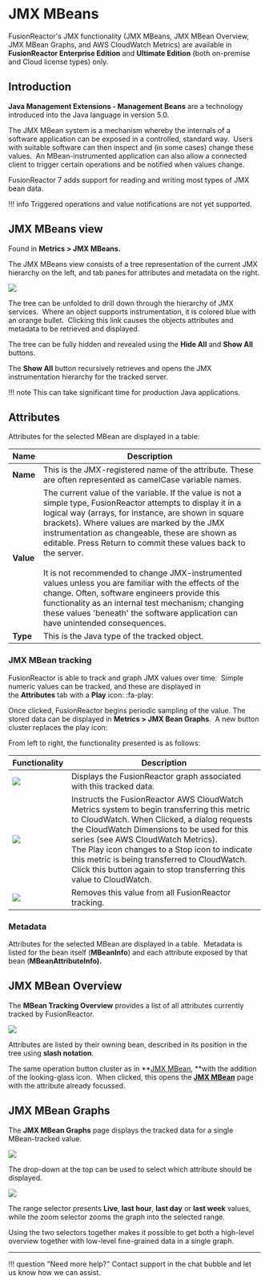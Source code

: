 # JMX MBeans

FusionReactor's JMX functionality (JMX MBeans, JMX MBean Overview, JMX
MBean Graphs, and AWS CloudWatch Metrics) are available in
**FusionReactor Enterprise Edition** and **Ultimate Edition** (both
on-premise and Cloud license types) only.

## Introduction

**Java Management Extensions - Management Beans** are a technology
introduced into the Java language in version 5.0. 

The JMX MBean system is a mechanism whereby the internals of a software
application can be exposed in a controlled, standard way.  Users with
suitable software can then inspect and (in some cases) change these
values.  An MBean-instrumented application can also allow a connected
client to trigger certain operations and be notified when values change.

FusionReactor 7 adds support for reading and writing most types of JMX
bean data.  

!!! info
    Triggered operations and value notifications are not yet supported.

## JMX MBeans view

Found in **Metrics &gt; JMX MBeans.**

The JMX MBeans view consists of a tree representation of the current JMX
hierarchy on the left, and tab panes for attributes and metadata on the
right.

![](/attachments/245549330/245549375.png)

The tree can be unfolded to drill down through the hierarchy of JMX
services.  Where an object supports instrumentation, it is colored blue
with an orange bullet.  Clicking this link causes the objects attributes
and metadata to be retrieved and displayed.

The tree can be fully hidden and revealed using the **Hide All**
and **Show All** buttons. 

The **Show All** button recursively retrieves and opens the JMX
instrumentation hierarchy for the tracked server. 

!!! note
    This can take significant time for production Java applications.

## Attributes

Attributes for the selected MBean are displayed in a table:

|Name|Description|
|--- |--- |
|**Name**|This is the JMX-registered name of the attribute. These are often represented as camelCase variable names.|
|**Value**|The current value of the variable. If the value is not a simple type, FusionReactor attempts to display it in a logical way (arrays, for instance, are shown in square brackets). Where values are marked by the JMX instrumentation as changeable, these are shown as editable. Press Return to commit these values back to the server.<br><br>It is not recommended to change JMX-instrumented values unless you are familiar with the effects of the change. Often, software engineers provide this functionality as an internal test mechanism; changing these values 'beneath' the software application can have unintended consequences.|
|**Type**|This is the Java type of the tracked object.|

### JMX MBean tracking

FusionReactor is able to track and graph JMX values over time.  Simple
numeric values can be tracked, and these are displayed in
the **Attributes** tab with a **Play** icon: :fa-play:

Once clicked, FusionReactor begins periodic sampling of the value. The
stored data can be displayed in **Metrics &gt; JMX Bean Graphs**.  A new
button cluster replaces the play icon:

From left to right, the functionality presented is as follows:

|Functionality|Description|
|--- |--- |
| ![](/attachments/245549330/245549352.png) |Displays the FusionReactor graph associated with this tracked data.|
| ![](/attachments/245549330/245549358.png) |Instructs the FusionReactor AWS CloudWatch Metrics system to begin transferring this metric to CloudWatch. When Clicked, a dialog requests the CloudWatch Dimensions to be used for this series (see AWS CloudWatch Metrics). <br> The Play icon changes to a Stop icon to indicate this metric is being transferred to CloudWatch. Click this button again to stop transferring this value to CloudWatch.|
| ![](/attachments/245549330/245549369.png) |Removes this value from all FusionReactor tracking.|

### Metadata


Attributes for the selected MBean are displayed in a table.  Metadata is
listed for the bean itself (**MBeanInfo**) and each attribute exposed by
that bean (**MBeanAttributeInfo).**

## JMX MBean Overview

The **MBean Tracking Overview** provides a list of all attributes
currently tracked by FusionReactor.

![](/attachments/245549391/245549397.png)

Attributes are listed by their owning bean, described in its position in
the tree using **slash notation**. 

The same operation button cluster as in **[JMX
MBean](#jmx-mbean-tracking), **with the
addition of the looking-glass icon.  When clicked, this opens the **[JMX
MBean](#jmx-mbeans-view)** page with the attribute already
focussed.


## JMX MBean Graphs

The **JMX MBean Graphs** page displays the tracked data for a single
MBean-tracked value.

![](/attachments/245549403/245549408.png)

The drop-down at the top can be used to select which attribute should be
displayed.

![](/attachments/245549403/245549414.png)

The range selector presents **Live**, **last hour**, **last
day** or **last week** values, while the zoom selector zooms the graph
into the selected range.  

Using the two selectors together makes it
possible to get both a high-level overview together with low-level
fine-grained data in a single graph.

___

!!! question "Need more help?"
    Contact support in the chat bubble and let us know how we can assist.
